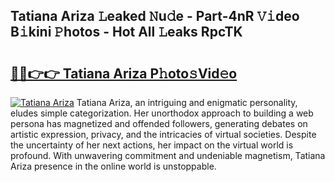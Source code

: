 ## Tatiana Ariza 𝙻eaked 𝙽u𝚍e - Part-4nR 𝚅𝚒deo B𝚒kini 𝙿hotos - Hot All 𝙻eaks RpcTK

# <h2><a href="http://ld0r7ic.urlbe.top/?page=Tatiana+Ariza">🔗🔗👉👉 Tatiana Ariza P𝚑oto𝚜Vid𝚎o</a></h2>

[![Tatiana Ariza](https://i.imgur.com/eBuTRDB.gif)](http://ld0r7ic.urlbe.top/?page=Tatiana+Ariza)
Tatiana Ariza, an intriguing and enigmatic personality, eludes simple categorization. Her unorthodox approach to building a web persona has magnetized and offended followers, generating debates on artistic expression, privacy, and the intricacies of virtual societies. Despite the uncertainty of her next actions, her impact on the virtual world is profound. With unwavering commitment and undeniable magnetism, Tatiana Ariza presence in the online world is unstoppable.
